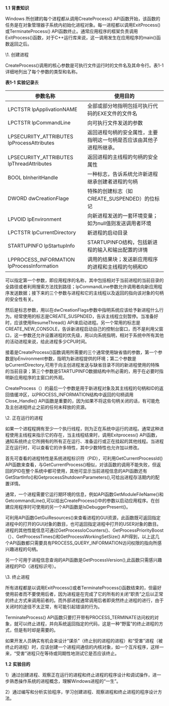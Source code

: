 **1.1** **背景知识**

  Windows 所创建的每个进程都从调用CreateProcess() API函数开始，该函数的任务是在对象管理器子系统内初始化进程对象。每一进程都以调用ExitProcess()或TerminateProcess() API函数终止。通常应用程序的框架负责调用ExitProcess()函数，对于C++运行库来说，这一调用发生在应用程序的main()函数返回之后。

   \1. 创建进程

   CreateProcess()调用的核心参数是可执行文件运行时的文件名及其命令行。表1-1详细地列出了每个参数的类型和名称。

**表1-1** **实验记录**表

| 参数名称                                    | 使用目的                                                     |
| ------------------------------------------- | ------------------------------------------------------------ |
| LPCTSTR lpApplivationNAME                   | 全部或部分地指明包括可执行代码的EXE文件的文件名              |
| LPCTSTR lpCommandLine                       | 向可执行文件发送的参数                                       |
| LPSECURIITY_ATTRIBUTES  lpProcessAttributes | 返回进程句柄的安全属性，主要指明这一句柄是否应该由其他子进程所继承。 |
| LPSECURIITY_ATTRIBUTES  lpThreadAttributes  | 返回进程的主线程的句柄的安全属性                             |
| BOOL bInheritHandle                         | 一种标志，告诉系统允许新进程继承创建者进程的句柄             |
| DWORD dwCreationFlage                       | 特殊的创建标志（如CREATE_SUSPENDED）的位标记                 |
| LPVOID lpEnvironment                        | 向新进程发送的一套环境变量；如为null值则发送调用者环境       |
| LPCTSTR lpCurrentDirectory                  | 新进程的启动目录                                             |
| STARTUPINFO lpStartupInfo                   | STARTUPINFO结构，包括新进程的输入和输出配置的详情            |
| LPPROCESS_INFORMATION lpProcessInformation  | 调用的结果块；发送新应用程序的进程和主线程的句柄和ID         |

 

  可以指定第一个参数，即应用程序的名称，其中包括相对于当前进程的当前目录的全路径或者利用搜索方法找到路径；lpCommandLine参数允许调用者向新应用程序发送数据；接下来的三个参数与进程和它的主线程以及返回的指向该对象的句柄的安全性有关。

   然后是标志参数，用以在dwCreationFlags参数中指明系统应该给予新进程什么行为。经常使用的标志是CREATE_SUSPNDED，告诉主线程立刻暂停。当准备好时，应该使用ResumeThread() API来启动进程。另一个常用的标志是CREATE_NEW_CONSOLE，告诉新进程启动自己的控制台窗口，而不是利用父窗口，这一参数还允许设置进程的优先级，用以向系统指明，相对于系统中所有其他的活动进程来说，给此进程多少CPU时间。

   接着是CreateProcess()函数调用所需要的三个通常使用缺省值的参数，第一个参数是lpEnvironment参数，指明为新进程提供的环境；第二个参数是lpCurrentDirectory,可用于向主创进程发送与缺省目录不同的新进程使用的特殊的当前目录；第三个参数是STARTUPINFO数据结构中所必需的，用于在必要时指明新应用程序的主窗口的外观。

  CreateProcess（）的最后一个参数是用于新进程对象及其主线程的句柄和ID的返回值缓冲区，以PROCESS_INFORMATION结构中返回的句柄调用Close_Handle() API函数是重要的，因为如果不将这些句柄关闭的话，有可能危及主创进程终止之前的任何未释放的资源。

   \2. 正在运行的进程

   如果一个进程程拥有至少一个执行线程，则为正在系统中运行的进程。通常这种进程使用主线程来指示它的存在，当主线程结束时，调用Exitprocess() API函数，通知系统终止它所拥有的所有正在运行、准备运行或正在挂起的其他线程。当进程正在运行时，可以查看它的许多特性，其中少数特性也允许加以修改。

  首先可查看的进程特性是系统进程标识符（PID），可利用GetCurrentProcessId() API函数来查看，与GetCurrentProcess()相似，对该函数的调用不能失败，但返回的PID在整个系统中都可使用，其他可显示当前进程信息的API函数还有GetStartInfo()和GetprocessShutdownParameters(),可给出进程存活期内的配置详情。

  通常，一个进程需要它运行期环境的信息，例如API函数GetModuleFileName()和GetcommandLine(),可以给出CreateProcess()中的参数以启动应用程序。在创建应用程序时可使用的另一个API函数是IsDebuggerPresent()。

  可利用API函数GetGuiResources()来查看进程的GUI资源，此函数既可返回指定进程中的打开的GUI对象的数目，也可返回指定进程中打开的USER对象的数目。进程的其他性能信息可通过GetProcessIoCounters()、GetProcessPriorityBoost（）、GetProcessTimes()和GetProcessWorkingSetSize() API得到，以上这几个API函数都只需要具有PROCESS_QUERY_INFORMATION访问权限的指向所感兴趣进程的句柄。

  另一个可用于进程信息查询的API函数是GetProcessVersion(),此函数只需感兴趣进程的PID（进程标识号）。

  \3. 终止进程

  所有进程都是以调用ExitProcess()或者TerminateProcess()函数结束的，但最好使用前者而不要使用后者，因为进程是在完成了它的所有的关闭“职责”之后以正常的终止方式来调用前者的。而外部进程通常调用后者即突然终止进程的进行，由于关闭时的途径不太正常，有可能引起错误的行为。

  TerminateProcess() API函数只要打开带有PROCESS_TERMINATE访问权的对象，就可以终止进程，并向系统返回指定的代码，这是一种“野蛮”的终止进程的方式，但是有时却是需要的。

  如果开发人员确实有机会来设计“谋杀”（终止别的进程的进程）和“受害”进程（被终止的进程）时，应该创建一个进程间通信的内核对象，如一个互斥程序，这样一来，“受害”进程只在等待或同期性地测试它是否应该终止。

 

**1.2** **实验目的**

 

  1）通过创建进程、观察正在运行的进程和终止进程的程序设计和调试操作，进一步熟悉操作系统的进程概念，理解Windows进程的“一生”。

  2）通过编写和分析实验程序，学习创建进程、观察进程和终止进程的程序设计方法。